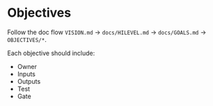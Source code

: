 # Objectives

Follow the doc flow `VISION.md` → `docs/HILEVEL.md` → `docs/GOALS.md` → `OBJECTIVES/*`.

Each objective should include:
- Owner
- Inputs
- Outputs
- Test
- Gate
